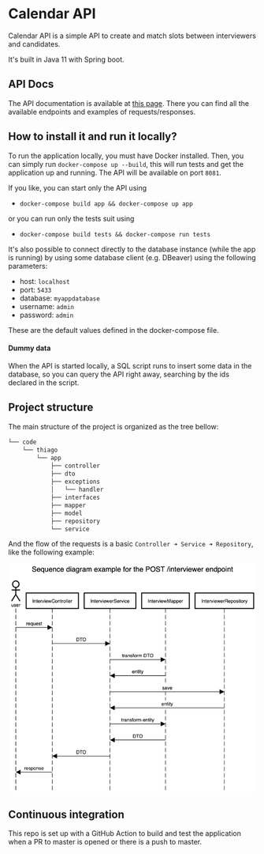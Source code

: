 # Calendar API

Calendar API is a simple API to create and match slots between interviewers and candidates. 

It's built in Java 11 with Spring boot.

## API Docs

The API documentation is available at [this page](https://documenter.getpostman.com/view/15348183/VUjMnQpC).
There you can find all the available endpoints and examples of requests/responses.

## How to install it and run it locally?

To run the application locally, you must have Docker installed.
Then, you can simply run `docker-compose up --build`, this will run tests and get the application up and running. 
The API will be available on port `8081`.

If you like, you can start only the API using
 - `docker-compose build app && docker-compose up app`

or you can run only the tests suit using 
 - `docker-compose build tests && docker-compose run tests`


It's also possible to connect directly to the database instance (while the app is running)
by using some database client (e.g. DBeaver) using the following parameters:
 - host: `localhost`
 - port: `5433`
 - database: `myappdatabase`
 - username: `admin`
 - password: `admin`

These are the default values defined in the docker-compose file.

#### Dummy data

When the API is started locally, a SQL script runs to insert some data in the database, 
so you can query the API right away, searching by the ids declared in the script.

## Project structure

The main structure of the project is organized as the tree bellow:
```
└── code
    └── thiago
        └── app
            ├── controller
            ├── dto
            ├── exceptions
            │   └── handler
            ├── interfaces
            ├── mapper
            ├── model
            ├── repository
            └── service
```

And the flow of the requests is a basic `Controller ➜ Service ➜ Repository`, like the following example:

![Sequence diagram example](assets/seqdiagram.png)

## Continuous integration

This repo is set up with a GitHub Action to build and test the application 
when a PR to master is opened or there is a push to master.   
